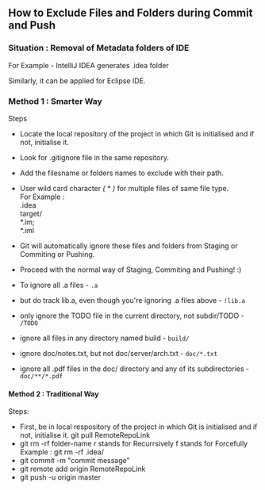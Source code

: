 ## How to Exclude Files and Folders during Commit and Push

### Situation : Removal of Metadata folders of IDE

For Example - IntelliJ IDEA generates .idea folder

Similarly, it can be applied for Eclipse IDE.

### Method 1 : Smarter Way
Steps

* Locate the local repository of the project in which Git is initialised and if not, initialise it.
* Look for .gitignore file in the same repository.
* Add the filesname or folders names to exclude with their path. <br>
* User wild card character *(* * *)* for multiple files of same file type. <br>
For Example : <br>
.idea <br>
target/ <br>
*.im; <br>
*.iml <br>

* Git will automatically ignore these files and folders from Staging or Commiting or Pushing.
* Proceed with the normal way of Staging, Commiting and Pushing! :)

* To ignore all .a files - `.a`

* but do track lib.a, even though you're ignoring .a files above - `!lib.a`

* only ignore the TODO file in the current directory, not subdir/TODO - `/TODO`

* ignore all files in any directory named build - `build/`

* ignore doc/notes.txt, but not doc/server/arch.txt - `doc/*.txt`

* ignore all .pdf files in the doc/ directory and any of its subdirectories - `doc/**/*.pdf`

#### Method 2 : Traditional Way
Steps:

* First, be in local respository of the project in which Git is initialised and if not, initialise it.
git pull RemoteRepoLink
* git rm -rf folder-name
r stands for Recurrsively
f stands for Forcefully
Example : git rm -rf .idea/
* git commit -m "commit message"
* git remote add origin RemoteRepoLink
* git push -u origin master
